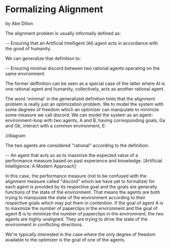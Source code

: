 # Formalizing Alignment 
by Abe Dillon 

The alignment problem is usually informally defined as: 

-- Ensuring that an Artificial Intelligent (AI) agent acts in accordance with the good of humanity.
  
We can generalize that definition to: 

-- Ensuring minimal discord between two rational agents operating on the same environment.
  
The former deffinition can be seen as a special case of the latter where AI is one rational agent and humanity, collectively, acts as another rational agent.

The word 'minimal' in the generalized definition hints that the alignment problem is really just an optimization problem. We to model the system with some degrees of freedom which an optimizer can manipulate to minimize some measure we call discord. We can model the system as an agent-environment-loop with two agents, A and B, having corresponding goals, Ga and Gb, interact with a common environment, E:

//diagram

The two agents are considered "rational" according to the definition:

-- An agent that acts so as to maximize the expected value of a performance measure based on past experience and knowledge. 
[Artificial Intelligence: A Modern Approach]
  
In this case, the performance measure (not to be confused with the alignment measure called "discord" which we have yet to formalize) for each agent is provided by its respective goal and the goals are generally functions of the state of the environment. That means the agents are both trying to manipulate the state of the environment according to their respective goals which may put them in contention. If the goal of agent A is to maximize the number of paperclips in the environment and the goal of agent B is to minimize the number of paperclips in the environment, the two agents are highly unaligned. They are trying to drive the state of the environment in conflicting directions.

We're typically interested in the case where the only degree of freedom available to the optimizer is the goal of one of the agents.
